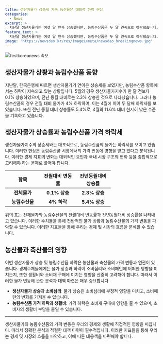 ```yaml
---
title: 생산자물가 상승세 지속 농산물은 예외적 하락 현상
categories:
  - News
excerpt: >
  지난달 생산자물가는 여섯 달 연속 상승했지만, 농림수산품은 두 달 연속으로 하락했습니다. 한국은행은 5월 생산자물가지수가 0.1% 상승한 것으로 나타났지만, 농림수산품은 전월 대비 4% 하락했고, 전년 대비 상승률도 5.4%로 감소했습니다.
feature_text: >
  지난달 생산자물가는 여섯 달 연속 상승했지만, 농림수산품은 두 달 연속으로 하락했습니다. 한국은행은 5월 생산자물가지수가 0.1% 상승한 것으로 나타났지만, 농림수산품은 전월 대비 4% 하락했고, 전년 대비 상승률도 5.4%로 감소했습니다.
image: 'https://newsdao.kr/res/images/meta/newsdao_breakingnews.jpg'
---
```


<p><img src="https://newsdao.kr/res/images/meta/newsdao_breakingnews.jpg" alt="firstkoreanews 속보" /></p>

<h2 data-ke-size="size26">생산자물가 상황과 농림수산품 동향</h2>

<p data-ke-size="size16">지난달, 한국은행에 따르면 생산자물가가 연이은 상승세를 보였지만, 농림수산품 항목에서는 하락이 지속되고 있는 상황입니다. 5월의 경우 생산자물가지수가 한 달 전보다 0.1% 상승하였으며, 전년 동월 대비로는 2.3% 상승한 것으로 나타났습니다. 그러나 농림수산품의 경우 전월 대비 물가가 4% 하락하여, 이는 4월에 이어 두 달째 하락세를 보였습니다. 또한 전년 동월 대비 상승률도 5.4%로, 4월의 11.6% 대비 현저히 낮은 수준을 기록하고 있습니다.</p>

<h2 data-ke-size="size26">생산자물가 상승률과 농림수산품 가격 하락세</h2>

<p data-ke-size="size16">생산자물가지수의 상승세와는 대조적으로, 농림수산품의 물가는 하락세를 보이고 있습니다. 이러한 현상은 농림수산품 시장에서의 가격 변동에 영향을 받고 있다고 분석됩니다. 이러한 경제 지표의 변화는 대외적인 요인과 국내 시장 구조의 변화 등을 종합적으로 고려해야 하는 문제로 풀어야 합니다.</p>

<table>
<thead>
<tr>
<th style="text-align: center; width: 100px;"><b>항목</b></th>
<th style="text-align: center; width: 100px;"><b>전월대비 변동률</b></th>
<th style="text-align: center; width: 100px;"><b>전년동월대비 상승률</b></th>
</tr>
</thead>
<tbody>
<tr>
<td style="text-align: center; height: 17px;"><b>전체물가</b></td>
<td style="text-align: center; height: 17px;"><b>0.1% 상승</b></td>
<td style="text-align: center; height: 17px;"><b>2.3% 상승</b></td>
</tr>
<tr>
<td style="text-align: center; height: 17px;"><b>농림수산물</b></td>
<td style="text-align: center; height: 17px;"><b>4% 하락</b></td>
<td style="text-align: center; height: 17px;"><b>5.4% 상승</b></td>
</tr>
</tbody>
</table>

<p data-ke-size="size16">위의 표는 전체물가와 농림수산물의 전월대비 변동률과 전년동월대비 상승률을 나타내고 있습니다. 이러한 수치들을 통해 전반적인 물가 상황과 농림수산물의 가격 변동을 파악할 수 있습니다. 이러한 지표들을 통해 우리는 경제 및 시장의 흐름을 분석할 수 있습니다.</p>

<h2 data-ke-size="size26">농산물과 축산물의 영향</h2>

<p data-ke-size="size16">이번 생산자물가 상승 및 농림수산품 하락은 농산물과 축산물의 가격 변동과 연관이 있습니다. 경제주체들에게는 물가 상승과 하락이 소비심리와 소비패턴에 어떠한 영향을 미치는지, 또한 생활비와 소비재 구매에 미치는 영향을 신중히 고려해야 합니다. 따라서 이러한 물가 변동에 관한 분석과 대책 마련은 매우 중요합니다.</p>

<ul>
<li><b>생산자물가 상승과 소비심리</b>: 물가 상승은 소비심리에 부정적 영향을 미치고, 소비패턴의 변화를 가져올 수 있습니다.</li>
<li><b>농림수산품 가격 하락과 생활비</b>: 가격 하락은 소비재 구매에 영향을 줄 수 있으며, 소비자의 생활비 부담을 줄일 수 있습니다.</li>
</ul>

<hr>

<p data-ke-size="size16">생산자물가와 농림수산품의 가격 변동은 우리의 경제와 생활에 직접적인 영향을 미칩니다. 따라서 정확한 분석과 적절한 대책 마련이 필수적입니다. 이러한 지표들을 통해 우리는 경제 및 시장의 흐름을 파악하고, 이에 따른 대응책을 마련해야 합니다.</p>

